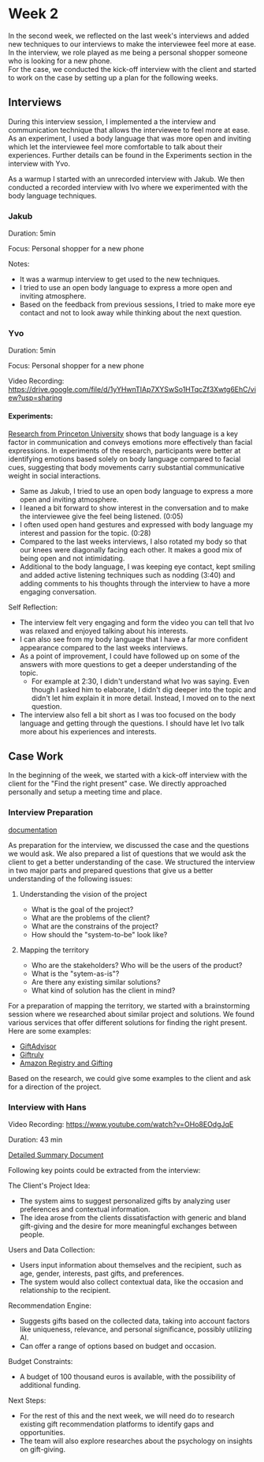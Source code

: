 # Week 2

In the second week, we reflected on the last week's interviews and added new techniques to our interviews to make the interviewee feel more at ease. In the interview, we role played as me being a personal shopper someone who is looking for a new phone.  
For the case, we conducted the kick-off interview with the client and started to work on the case by setting up a plan for the following weeks.

## Interviews

During this interview session, I implemented a the interview and communication technique that allows the interviewee to feel more at ease. As an experiment, I used a body language that was more open and inviting which let the interviewee feel more comfortable to talk about their experiences. Further details can be found in the Experiments section in the interview with Yvo.

As a warmup I started with an unrecorded interview with Jakub. We then conducted a recorded interview with Ivo where we experimented with the body language techniques.

### Jakub

Duration: 5min

Focus: Personal shopper for a new phone

Notes:

- It was a warmup interview to get used to the new techniques.
- I tried to use an open body language to express a more open and inviting atmosphere.
- Based on the feedback from previous sessions, I tried to make more eye contact and not to look away while thinking about the next question.

### Yvo

Duration: 5min

Focus: Personal shopper for a new phone

Video Recording: https://drive.google.com/file/d/1yYHwnTIAp7XYSwSo1HTqcZf3Xwtg6EhC/view?usp=sharing

#### Experiments:

[Research from Princeton University](https://www.princeton.edu/news/2013/01/15/dont-read-my-lips-body-language-trumps-face-conveying-intense-emotions) shows that body language is a key factor in communication and conveys emotions more effectively than facial expressions.
In experiments of the research, participants were better at identifying emotions based solely on body language compared to facial cues, suggesting that body movements carry substantial communicative weight in social interactions.

- Same as Jakub, I tried to use an open body language to express a more open and inviting atmosphere.
- I leaned a bit forward to show interest in the conversation and to make the interviewee give the feel being listened. (0:05)
- I often used open hand gestures and expressed with body language my interest and passion for the topic. (0:28)
- Compared to the last weeks interviews, I also rotated my body so that our knees were diagonally facing each other. It makes a good mix of being open and not intimidating.
- Additional to the body language, I was keeping eye contact, kept smiling and added active listening techniques such as nodding (3:40) and adding comments to his thoughts through the interview to have a more engaging conversation.

Self Reflection:

- The interview felt very engaging and form the video you can tell that Ivo was relaxed and enjoyed talking about his interests.
- I can also see from my body language that I have a far more confident appearance compared to the last weeks interviews.
- As a point of improvement, I could have followed up on some of the answers with more questions to get a deeper understanding of the topic.
  - For example at 2:30, I didn't understand what Ivo was saying. Even though I asked him to elaborate, I didn't dig deeper into the topic and didn't let him explain it in more detail. Instead, I moved on to the next question.
- The interview also fell a bit short as I was too focused on the body language and getting through the questions. I should have let Ivo talk more about his experiences and interests.

## Case Work

In the beginning of the week, we started with a kick-off interview with the client for the "Find the right present" case. We directly approached personally and setup a meeting time and place.

### Interview Preparation

[documentation](https://docs.google.com/document/d/1q2t_hYTG3ePnwD53cFsZsa9ZWbOIaoRpZPJD8aqlMQ0/edit?usp=sharing)

As preparation for the interview, we discussed the case and the questions we would ask. We also prepared a list of questions that we would ask the client to get a better understanding of the case.
We structured the interview in two major parts and prepared questions that give us a better understanding of the following issues:

1. Understanding the vision of the project

   - What is the goal of the project?
   - What are the problems of the client?
   - What are the constrains of the project?
   - How should the "system-to-be" look like?

2. Mapping the territory
   - Who are the stakeholders? Who will be the users of the product?
   - What is the "sytem-as-is"?
   - Are there any existing similar solutions?
   - What kind of solution has the client in mind?

For a preparation of mapping the territory, we started with a brainstorming session where we researched about similar project and solutions. We found various services that offer different solutions for finding the right present. Here are some examples:

- [GiftAdvisor](https://www.giftadvisor.com/)
- [Giftruly](https://giftruly.com/)
- [Amazon Registry and Gifting](https://www.amazon.com/registries)

Based on the research, we could give some examples to the client and ask for a direction of the project.

### Interview with Hans

Video Recording: https://www.youtube.com/watch?v=OHo8EOdgJqE

Duration: 43 min

[Detailed Summary Document](https://docs.google.com/document/d/1dCFEPMZBxcwUb2JKvwBVTlX0FZ6Sobcm9bNCf_jzGcc/edit?usp=sharing)

Following key points could be extracted from the interview:

The Client's Project Idea:

- The system aims to suggest personalized gifts by analyzing user preferences and contextual information.
- The idea arose from the clients dissatisfaction with generic and bland gift-giving and the desire for more meaningful exchanges between people.

Users and Data Collection:

- Users input information about themselves and the recipient, such as age, gender, interests, past gifts, and preferences.
- The system would also collect contextual data, like the occasion and relationship to the recipient.

Recommendation Engine:

- Suggests gifts based on the collected data, taking into account factors like uniqueness, relevance, and personal significance, possibly utilizing AI.
- Can offer a range of options based on budget and occasion.

Budget Constraints:

- A budget of 100 thousand euros is available, with the possibility of additional funding.

Next Steps:

- For the rest of this and the next week, we will need do to research existing gift recommendation platforms to identify gaps and opportunities.
- The team will also explore researches about the psychology on insights on gift-giving.
